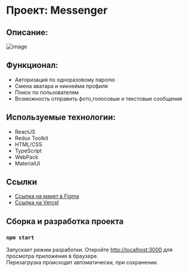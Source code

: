 # Проект: Messenger 

## Описание: 

![image](https://sun9-25.userapi.com/impg/TqMM-GecwWxcd5xEY9I0Ig3cFP9VmHwU5B7aEg/Z_YT3IO7nec.jpg?size=1920x937&quality=96&sign=58bf3a86c2064c47868d90db8f0e4f16&type=album)

## Функционал: 

* Авторизация по одноразовому паролю
* Смена аватара и никнейма профиля
* Поиск по пользователям
* Возможность отправить фото,голосовые и текстовые сообщения

## Используемые технологии: 

* ReactJS
* Redux Toolkit
* HTML/CSS
* TypeScript
* WebPack
* MaterialUI


## Ссылки

* [Ссылка на макет в Figma](https://www.figma.com/file/2cn9N9jSkmxD84oJik7xL7/JavaScript.-Sprint-4?node-id=0%3A1)
* [Ссылка на Vercel](https://messenger-jorsary.vercel.app/)

## Сборка и разработка проекта

### `npm start`

Запускает режим разработки.
Откройте [http://localhost:3000](http://localhost:3000) для просмотра приложения в браузере.\
Перезагрузка происходит автоматически, при сохранении.
